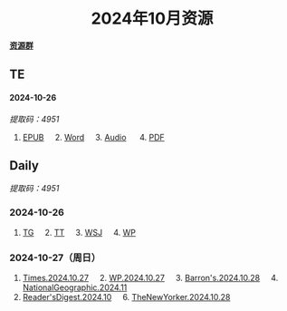 <div align="center">

# 2024年10月资源

</div>

<div align="left">

[**资源群**](https://qm.qq.com/q/XNwz6qD0IO)

</div>

## TE
#### 2024-10-26

*提取码：4951*<br>
1. [EPUB](https://url12.ctfile.com/f/47748612-1418192380-3c9c0d "我不会告诉你提取码是4951")&nbsp;&nbsp;&nbsp;&nbsp; 2. [Word](https://url12.ctfile.com/f/47748612-1418192374-8243e3 "我不会告诉你提取码是4951")&nbsp;&nbsp;&nbsp;&nbsp; 3. [Audio](https://url12.ctfile.com/f/47748612-1418192371-4ae461 "我不会告诉你提取码是4951") &nbsp;&nbsp;&nbsp;&nbsp; 4. [PDF](https://url12.ctfile.com/f/47748612-1418379139-f9cc6d "我不会告诉你提取码是4951")<br>

## Daily
*提取码：4951*

### 2024-10-26

1. [TG](https://url12.ctfile.com/f/47748612-1418488783-e8a37f)&nbsp;&nbsp;&nbsp;&nbsp; 2. [TT](https://url12.ctfile.com/f/47748612-1418489446-389c0e)&nbsp;&nbsp;&nbsp;&nbsp; 3. [WSJ](https://url12.ctfile.com/f/47748612-1418489521-608134)&nbsp;&nbsp;&nbsp;&nbsp; 4. [WP](https://url12.ctfile.com/f/47748612-1418489992-641c14)<br>

### 2024-10-27（周日）

1. [Times.2024.10.27](https://url12.ctfile.com/f/47748612-1418712031-52bc9f)&nbsp;&nbsp;&nbsp;&nbsp; 2. [WP.2024.10.27](https://url12.ctfile.com/f/47748612-1418712166-0d953d)&nbsp;&nbsp;&nbsp;&nbsp; 3. [Barron's.2024.10.28](https://url12.ctfile.com/f/47748612-1418712778-731602)&nbsp;&nbsp;&nbsp;&nbsp; 4. [NationalGeographic.2024.11](https://url12.ctfile.com/f/47748612-1418712934-6f2e31)&nbsp;&nbsp;&nbsp;&nbsp;<br>
5. [Reader'sDigest.2024.10](https://url12.ctfile.com/f/47748612-1418712961-0d165f)&nbsp;&nbsp;&nbsp;&nbsp; 6. [TheNewYorker.2024.10.28](https://url12.ctfile.com/f/47748612-1418713006-3adeda)<br>
